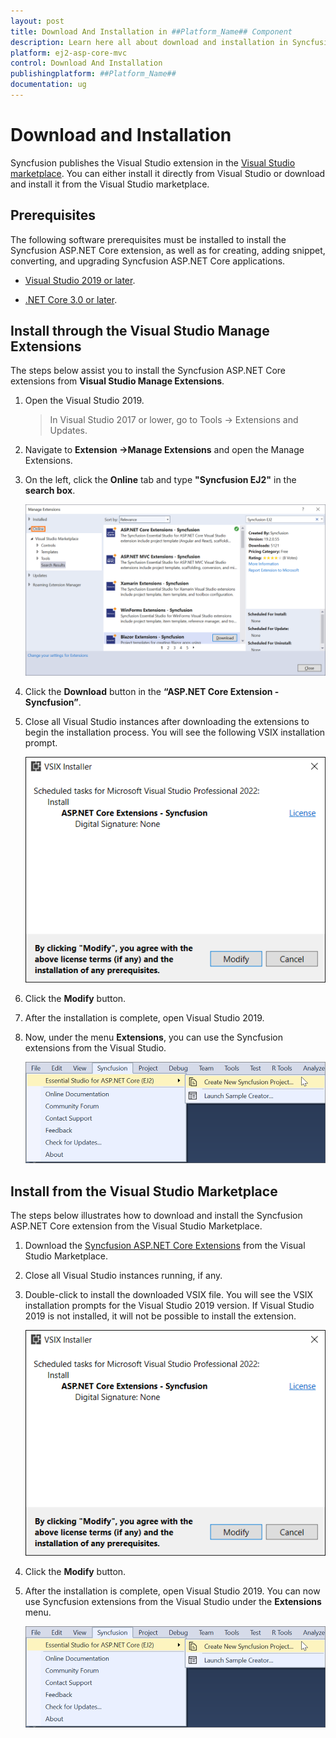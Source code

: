 ```yaml
---
layout: post
title: Download And Installation in ##Platform_Name## Component
description: Learn here all about download and installation in Syncfusion ##Platform_Name## component of Syncfusion Essential JS 2 and more.
platform: ej2-asp-core-mvc
control: Download And Installation
publishingplatform: ##Platform_Name##
documentation: ug
---
```


# Download and Installation

Syncfusion publishes the Visual Studio extension in the [Visual Studio marketplace](https://marketplace.visualstudio.com/items?itemName=SyncfusionInc.ASPNETCoreExtensions). You can either install it directly from Visual Studio or download and install it from the Visual Studio marketplace.

## Prerequisites

The following software prerequisites must be installed to install the Syncfusion ASP.NET Core extension, as well as for creating, adding snippet, converting, and upgrading Syncfusion ASP.NET Core applications.

* [Visual Studio 2019 or later](https://visualstudio.microsoft.com/downloads).

* [.NET Core 3.0 or later](https://dotnet.microsoft.com/download/dotnet-core).

## Install through the Visual Studio Manage Extensions

The steps below assist you to install the Syncfusion ASP.NET Core extensions from **Visual Studio Manage Extensions**.

1. Open the Visual Studio 2019.

    >  In Visual Studio 2017 or lower, go to Tools -> Extensions and Updates.

2. Navigate to **Extension ->Manage Extensions** and open the Manage Extensions.

3. On the left, click the **Online** tab and type **"Syncfusion EJ2"** in the **search box**.

    ![Online-Manage-Extension-window](../images/OnlineExtension.png)

4. Click the **Download** button in the **“ASP.NET Core Extension - Syncfusion”**.

5. Close all Visual Studio instances after downloading the extensions to begin the installation process. You will see the following VSIX installation prompt.

    ![VSIX-Installation-Window](../images/InstallUpdatedVersion.png)

6. Click the **Modify** button.

7. After the installation is complete, open Visual Studio 2019.

8. Now, under the menu **Extensions**, you can use the Syncfusion extensions from the Visual Studio.

    ![SyncfusionMenu](../images/SyncfusionMenu.png)

## Install from the Visual Studio Marketplace

The steps below illustrates how to download and install the Syncfusion ASP.NET Core extension from the Visual Studio Marketplace.

1. Download the [Syncfusion ASP.NET Core Extensions](https://marketplace.visualstudio.com/items?itemName=SyncfusionInc.ASPNETCoreExtensions) from the Visual Studio Marketplace.

2. Close all Visual Studio instances running, if any.

3. Double-click to install the downloaded VSIX file. You will see the VSIX installation prompts for the Visual Studio 2019 version. If Visual Studio 2019 is not installed, it will not be possible to install the extension.

    ![VSIX-Installation-Window](../images/InstallUpdatedVersion.png)

4. Click the **Modify** button.

5. After the installation is complete, open Visual Studio 2019. You can now use Syncfusion extensions from the Visual Studio under the **Extensions** menu.

     ![SyncfusionMenu](../images/SyncfusionMenu.png)